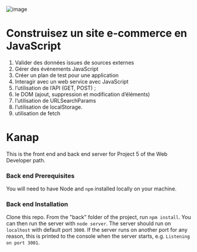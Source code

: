 ![image](https://user-images.githubusercontent.com/95536872/200817023-a8d9e7a9-fb95-432b-8681-6c2eaf7640e4.png)


# Construisez un site e-commerce en JavaScript

1. Valider des données issues de sources externes
2. Gérer des événements JavaScript
3. Créer un plan de test pour une application
4. Interagir avec un web service avec JavaScript
5. l’utilisation de l’API (GET, POST) ;
6. le DOM (ajout, suppression et modification d’éléments) 
7. l’utilisation de URLSearchParams 
8. l’utilisation de localStorage.
9. utilisation de fetch

# Kanap #

This is the front end and back end server for Project 5 of the Web Developer path.

### Back end Prerequisites ###

You will need to have Node and `npm` installed locally on your machine.

### Back end Installation ###

Clone this repo. From the "back" folder of the project, run `npm install`. You 
can then run the server with `node server`. 
The server should run on `localhost` with default port `3000`. If the
server runs on another port for any reason, this is printed to the
console when the server starts, e.g. `Listening on port 3001`.
